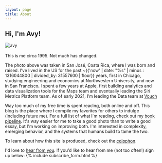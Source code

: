 ```yaml
---
layout: page
title: About
---
```



## Hi, I'm Avy!


<div class="preview">
      <img src="{{ site.image_path }}computin.jpg" alt="avy"/>
</div>
<br>
This is me circa 1995. Not much has changed.

The photo above was taken in San José, Costa Rica, where I was born and raised. I've lived in the US for the past ~{{'now' | date: "%s" | minus : 1316044800 | divided_by: 31557600 | floor}} years, first in Chicago, studying engineering and economics at Northwestern University, and now in San Francisco. I spent a few years at Apple, first building analytics and data visualization tools for the Maps team and eventually leading the Siri Metrics Platform team. As of early 2021, I'm leading the Data team at [Vouch](https://www.vouch.us)

Way too much of my free time is spent reading, both online and off. This blog is the place where I compile my favorites for others to indulge (including future me). For a full list of what I'm reading, check out my [book pipeline](/book_pipe). It's way easier for me to take a good photo than to write a good essay, but I'm working on improving both. I'm interested in complexity, emerging behavior, and the systems that humans build to tame the two.

To learn about how this site is produced, check out the [colophon](/colophon).

I'd love to [hear from you](/contact). If you'd like to hear from me (not too often!) sign up below:
{% include subscribe_form.html %}